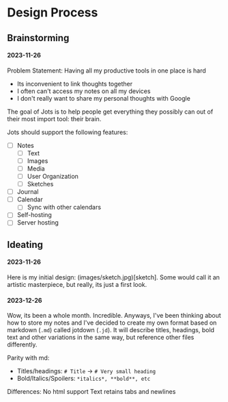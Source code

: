 # Design Process

## Brainstorming

#### 2023-11-26
Problem Statement: Having all my productive tools in one place is hard
- Its inconvenient to link thoughts together
- I often can't access my notes on all my devices
- I don't really want to share my personal thoughts with Google

The goal of Jots is to help people get everything they possibly can out of their most import tool: their brain.

Jots should support the following features:

- [ ] Notes
  - [ ] Text
  - [ ] Images
  - [ ] Media
  - [ ] User Organization
  - [ ] Sketches
- [ ] Journal
- [ ] Calendar
  - [ ] Sync with other calendars
- [ ] Self-hosting
- [ ] Server hosting

## Ideating

#### 2023-11-26
Here is my initial design: (images/sketch.jpg)[sketch]. Some would call it an artistic masterpiece, but really, its just a first look.

#### 2023-12-26
Wow, its been a whole month. Incredible. Anyways, I've been thinking about how to store my notes and I've decided to create my own format based on markdown (`.md`) called jotdown (`.jd`). It will describe titles, headings, bold text and other variations in the same way, but reference other files differently.

Parity with md:
- Titles/headings: `# Title` -> `# Very small heading`
- Bold/Italics/Spoilers: `*italics*, **bold**, etc`

Differences:
No html support
Text retains tabs and newlines


